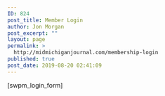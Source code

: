 ```yaml
---
ID: 824
post_title: Member Login
author: Jon Morgan
post_excerpt: ""
layout: page
permalink: >
  http://midmichiganjournal.com/membership-login
published: true
post_date: 2019-08-20 02:41:09
---
```

[swpm_login_form]